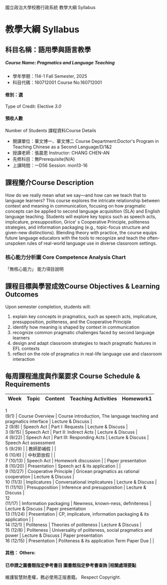 國立政治大學校務行政系統 教學大綱 Syllabus
# 教學大綱 Syllabus
##  科目名稱：語用學與語言教學
#####  Course Name: Pragmatics and Language Teaching
  * 學年學期：114-1 Fall Semester, 2025 
  * 科目代碼：160712001 Course No.160712001
#### 修別：選
Type of Credit: Elective 
_3.0_
#### 預收人數
Number of Students
課程資料Course Details
  * 開課單位：華文博一、華文博二 Course Department:Doctor's Program in Teaching Chinese as a Second Language/D/1&2 
  * 授課老師：張晨恩 Instructor: CHANG CHEN-AN 
  * 先修科目：無Prerequisite(N/A)
  * 上課時間：一D56 Session: mon13-16 
##  課程簡介Course Description
How do we really mean what we say—and how can we teach that to language learners? This course explores the intricate relationship between context and meaning in communication, focusing on how pragmatic concepts can be applied to second language acquisition (SLA) and English language teaching. Students will explore key topics such as speech acts, implicature, presupposition, Grice' s Cooperative Principle, politeness strategies, and information packaging (e.g., topic-focus structure and given-new distinctions). Blending theory with practice, the course equips future language educators with the tools to recognize and teach the often-unspoken rules of real-world language use in diverse classroom settings. 
###  核心能力分析圖 Core Competence Analysis Chart
「無核心能力」 
能力項目說明
##  課程目標與學習成效Course Objectives & Learning Outcomes 
Upon semester completion, students will: 
  1. explain key concepts in pragmatics, such as speech acts, implicature, presupposition, politeness, and the Cooperative Principle 
  1. identify how meaning is shaped by context in communication 
  1. recognize common pragmatic challenges faced by second language learners 
  1. design and adapt classroom strategies to teach pragmatic features in EFL contexts 
  1. reflect on the role of pragmatics in real-life language use and classroom interaction 
##  每周課程進度與作業要求 Course Schedule & Requirements
Week  |  Topic  |  Content  |  Teaching Activities  |  Homework1   
---|---|---|---|---  
1   
(9/1)  |  Course Overview  |  Course introduction, The language teaching and pragmatics interface  |  Lecture & Discuss  |   
2  (9/8)  |  Speech Act  |  Part I: Requests  |  Lecture & Discuss  |   
3  (9/15)  |  Speech Act  |  Part II: Indirect Acts  |  Lecture & Discuss  |   
4  (9/22)  |  Speech Act  |  Part III: Responding Acts  |  Lecture & Discuss  |  Speech Act assessment   
5  (9/29)  |  |  教師節補假  |  |   
6  (10/6)  |  |  中秋節放假  |  |   
7  (10/13)  |  Speech Act  |  Homework discussion  |  |  Paper presentation   
8  (10/20)  |  Presentation  |  Speech act & its application  |  |   
9  (10/27)  |  Cooperative Principle  |  Gricean pragmatics as rational cooperation  |  Lecture & Discuss  |   
10  (11/3)  |  Implicatures  |  Conversational implicatures  |  Lecture & Discuss  |   
11  (11/10)  |  Presupposition  |  Inference and presuppoistion  |  Lecture & Discuss  |   
12   
(11/17)  |  Imformation packaging  |  Newness, known-ness, definiteness  |  Lecture & Discuss  |  Paper presentation   
13  (11/24)  |  Presentation  |  CP, implicature, information packaging & its application  |  |   
14  (12/1)  |  Politeness  |  Theories of politeness  |  Lecture & Discuss  |   
15  (12/8)  |  Politeness  |  Universality of politeness, social pragmatics and power  |  Lecture & Discuss  |  Paper presentation   
16  (12/15)  |  Presentation  |  Politeness & its application  Term Paper Due  |  |   
####  其他： Others:
####  已申請之圖書館指定參考書目  圖書館指定參考書查詢 |相關處理要點
維護智慧財產權，務必使用正版書籍。 Respect Copyright.